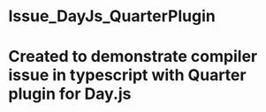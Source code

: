 # Issue_DayJs_QuarterPlugin
# Created to demonstrate compiler issue in typescript with Quarter plugin for Day.js
